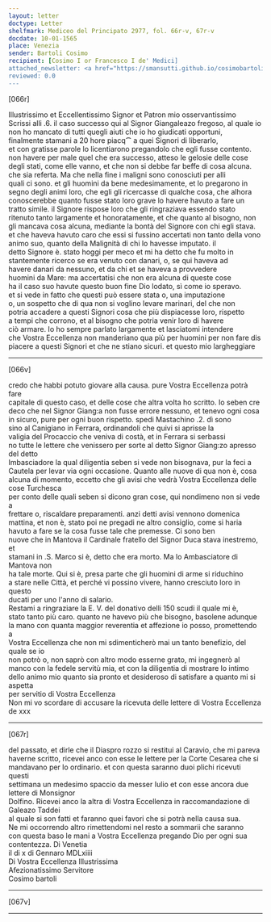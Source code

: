 ```yaml
---
layout: letter
doctype: Letter
shelfmark: Mediceo del Principato 2977, fol. 66r-v, 67r-v
docdate: 10-01-1565
place: Venezia
sender: Bartoli Cosimo
recipient: [Cosimo I or Francesco I de' Medici]
attached_newsletter: <a href="https://smansutti.github.io/cosimobartoli/texts/3079_102/">3079_102</a>
reviewed: 0.0
---
```


[066r]  
  
  
Illustrissimo et Eccellentissimo Signor et Patron mio osservantissimo  
Scrissi alli .6. il caso successo qui al Signor Giangaleazo fregoso, al quale io  
non ho mancato di tutti quegli aiuti che io ho giudicati opportuni,  
finalmente stamani a 20 hore piacq⁀ a quei Signori di liberarlo,  
et con gratisse parole lo licentiarono pregandolo che egli fusse contento.  
non havere per male quel che era successo, atteso le gelosie delle cose  
degli stati, come elle vanno, et che non si debbe far beffe di cosa alcuna.  
che sia referta. Ma che nella fine i maligni sono conosciuti per alli  
quali ci sono. et gli huomini da bene medesimamente, et lo pregarono in  
segno degli animi loro, che egli gli ricercasse di qualche cosa, che alhora  
conoscerebbe quanto fusse stato loro grave lo havere havuto a fare un  
tratto simile. il Signore rispose loro che gli ringraziava essendo stato  
ritenuto tanto largamente et honoratamente, et che quanto al bisogno, non  
gli mancava cosa alcuna, mediante la bontà del Signore con chi egli stava.  
et che haveva havuto caro che essi si fussino accertati non tanto della vono  
animo suo, quanto della Malignità di chi lo havesse imputato. il  
detto Signore è. stato hoggi per meco et mi ha detto che fu molto in  
stantemente ricerco se era venuto con danari, o, se qui haveva ad  
havere danari da nessuno, et da chi et se haveva a provvedere  
huomini da Mare: ma accertatisi che non era alcuna di queste cose  
ha il caso suo havute questo buon fine Dio lodato, sì come io speravo.  
et si vede in fatto che questi può essere stata o, una imputazione  
o, un sospetto che di qua non si voglino levare marinari, del che non  
potria accadere a questi Signori cosa che più dispiacesse loro, rispetto  
a tempi che corrono, et al bisogno che potria venir loro di havere  
ciò armare. Io ho sempre parlato largamente et lasciatomi intendere  
che Vostra Eccellenza non manderiano qua più per huomini per non fare dis  
piacere a questi Signori et che ne stiano sicuri. et questo mio largheggiare  
  
---  

[066v]  
  
  
credo che habbi potuto giovare alla causa. pure Vostra Eccellenza potrà fare  
capitale di questo caso, et delle cose che altra volta ho scritto. Io seben cre  
deco che nel Signor Giang:a non fusse errore nessuno, et tenevo ogni cosa  
in sicuro, pure per ogni buon rispetto. spedi Mastachino .2. dì sono  
sino al Canigiano in Ferrara, ordinandoli che quivi si aprisse la  
valigia del Procaccio che veniva di costà, et in Ferrara si serbassi  
no tutte le lettere che venissero per sorte al detto Signor Giang:zo apresso del detto  
Imbasciadore la qual diligentia seben si vede non bisognava, pur la feci a  
Cautela per levar via ogni occasione. Quanto alle nuove di qua non è, cosa  
alcuna di momento, eccetto che gli avisi che vedrà Vostra Eccellenza delle cose Turchesca  
per conto delle quali seben si dicono gran cose, qui nondimeno non si vede a  
frettare o, riscaldare preparamenti. anzi detti avisi vennono domenica  
mattina, et non è, stato poi ne pregadi ne altro consiglio, come si haria  
havuto a fare se la cosa fusse tale che premesse. Ci sono ben  
nuove che in Mantova il Cardinale fratello del Signor Duca stava inestremo, et  
stamani in .S. Marco si è, detto che era morto. Ma lo Ambasciatore di Mantova non  
ha tale morte. Qui si è, presa parte che gli huomini di arme si riduchino  
a stare nelle Città, et perché vi possino vivere, hanno cresciuto loro in questo  
ducati per uno l'anno di salario.  
Restami a ringraziare la E. V. del donativo delli 150 scudi il quale mi è,  
stato tanto più caro. quanto ne havevo più che bisogno, basolene adunque  
la mano con quanta maggior reverentia et affezione io posso, promettendo a  
Vostra Eccellenza che non mi sdimenticherò mai un tanto benefizio, del quale se io  
non potrò o, non saprò con altro modo esserne grato, mi ingegnerò al  
manco con la fedele servitù mia, et con la diligentia di mostrare lo intimo  
dello animo mio quanto sia pronto et desideroso di satisfare a quanto mi si aspetta  
per servitio di Vostra Eccellenza  
Non mi vo scordare di accusare la ricevuta delle lettere di Vostra Eccellenza de xxx  
  
---  

[067r]  
  
  
del passato, et dirle che il Diaspro rozzo si restitui al Caravio, che mi pareva  
haverne scritto, ricevei anco con esse le lettere per la Corte Cesarea che si  
mandavano per lo ordinario. et con questa saranno duoi plichi ricevuti questi  
settimana un medesimo spaccio da messer Iulio et con esse ancora due lettere di Monsignor  
Dolfino. Ricevei anco la altra di Vostra Eccellenza in raccomandazione di Galeazo Taddei  
al quale si son fatti et faranno quei favori che si potrà nella causa sua.  
Ne mi occorrendo altro rimettendomi nel resto a sommarii che saranno  
con questa baso le mani a Vostra Eccellenza pregando Dio per ogni sua contentezza. Di Venetia  
il di x di Gennaro MDLxiiii  
Di Vostra Eccellenza Illustrissima  
Afezionatissimo Servitore  
Cosimo bartoli  
  
---  

[067v]  
  
  
  
---  

